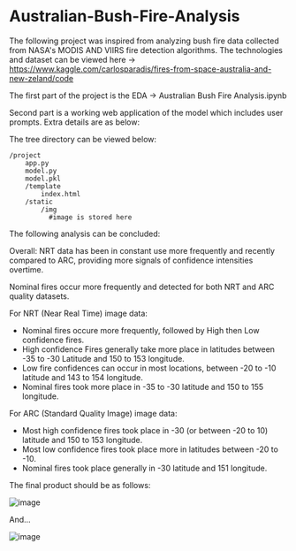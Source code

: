 # Australian-Bush-Fire-Analysis

The following project was inspired from analyzing bush fire data collected from NASA's MODIS AND VIIRS fire detection algorithms.
The technologies and dataset can be viewed here -> https://www.kaggle.com/carlosparadis/fires-from-space-australia-and-new-zeland/code

The first part of the project is the EDA -> Australian Bush Fire Analysis.ipynb

Second part is a working web application of the model which includes user prompts. Extra details are as below:

The tree directory can be viewed below:

    /project
        app.py
        model.py
        model.pkl
        /template
            index.html
        /static
            /img
              #image is stored here
              
The following analysis can be concluded:

Overall:
NRT data has been in constant use more frequently and recently compared to ARC, providing more signals of confidence intensities overtime.

Nominal fires occur more frequently and detected for both NRT and ARC quality datasets. 

For NRT (Near Real Time) image data:
- Nominal fires occure more frequently, followed by High then Low confidence fires.
- High confidence Fires generally take more place in latitudes between -35 to -30 Latitude and 150 to 153 longitude.
- Low fire confidences can occur in most locations, between -20 to -10 latitude and 143 to 154 longitude.
- Nominal fires took more place in -35 to -30  latitude and 150 to 155 longitude. 

For ARC (Standard Quality Image) image data:
- Most high confidence fires took place in -30 (or between -20 to 10) latitude and 150 to 153 longitude.
- Most low confidence fires took place more in latitudes between -20 to -10.
- Nominal fires took place generally in -30 latitude and 151 longitude. 

The final product should be as follows:


![image](https://user-images.githubusercontent.com/69723555/133626605-e1a058d0-1ea8-48f0-b371-2e8d01196f66.png)

And...

![image](https://user-images.githubusercontent.com/69723555/133626725-ad0d8f7a-68a9-41af-be3e-230e6357978c.png)

